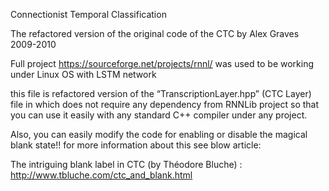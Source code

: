 Connectionist Temporal Classification

The refactored version of the original code of the CTC by Alex Graves 2009-2010

Full project https://sourceforge.net/projects/rnnl/ was used to be working under Linux OS with LSTM network

this file is refactored version of the “TranscriptionLayer.hpp” (CTC Layer) file in which does not require any dependency from RNNLib project so that you can use it easily with any standard C++ compiler under any project.

Also, you can easily modify the code for enabling or disable the magical blank state!! for more information about this see blow article:

The intriguing blank label in CTC (by Théodore Bluche) : http://www.tbluche.com/ctc_and_blank.html
